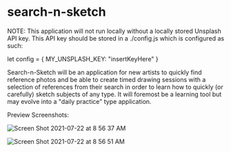 # search-n-sketch

NOTE: This application will not run locally without a locally stored Unsplash API key. This API key should be stored in a ./config.js which is configured as such:

let config = {
MY_UNSPLASH_KEY: "insertKeyHere"
}

Search-n-Sketch will be an application for new artists to quickly find reference photos and be able to create timed drawing sessions with a selection of references from their search in order to learn how to quickly (or carefully) sketch subjects of any type. It will foremost be a learning tool but may evolve into a "daily practice" type application.

Preview Screenshots:

![Screen Shot 2021-07-22 at 8 56 37 AM](https://user-images.githubusercontent.com/80911582/126642623-60031a76-838c-4577-91a6-631154d904af.png)

![Screen Shot 2021-07-22 at 8 56 51 AM](https://user-images.githubusercontent.com/80911582/126642635-e88ed0b6-00dc-4788-8c8c-4c8be27b4562.png)

